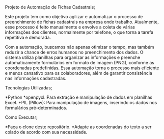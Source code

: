 Projeto de Automação de Fichas Cadastrais;

Este projeto tem como objetivo agilizar e automatizar o processo de preenchimento de fichas cadastrais na empresa onde trabalho. Atualmente, esse processo é feito manualmente e envolve a coleta de várias informações dos clientes, normalmente por telefone, o que torna a tarefa repetitiva e demorada.

Com a automação, buscamos não apenas otimizar o tempo, mas também reduzir a chance de erros humanos no preenchimento dos dados. O sistema utiliza planilhas para organizar as informações e preenche automaticamente formulários em formato de imagem (PNG), conforme as coordenadas predefinidas. Essa automação torna o processo mais eficiente e menos cansativo para os colaboradores, além de garantir consistência nas informações cadastradas.

Tecnologias Utilizadas;

*Python
*openpyxl: Para extração e manipulação de dados em planilhas Excel.
*PIL (Pillow): Para manipulação de imagens, inserindo os dados nos formulários pré-determinados.

Como Executar;

*Faça o clone deste repositório.
*Adapte as coordenadas do texto a ser colado de acordo com sua necessidade.
